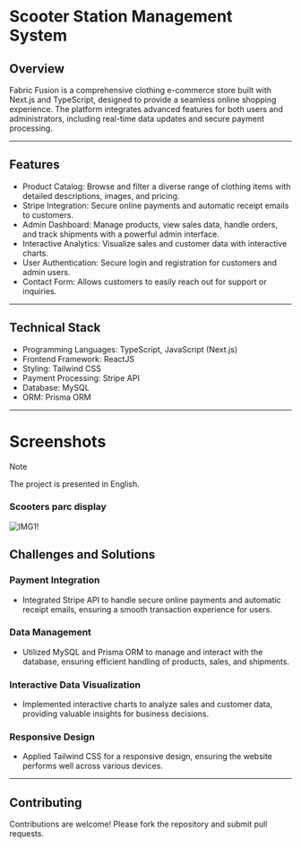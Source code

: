 ﻿# Scooter Station Management System
## Overview
Fabric Fusion is a comprehensive clothing e-commerce store built with Next.js and TypeScript, designed to provide a seamless online shopping experience. The platform integrates advanced features for both users and administrators, including real-time data updates and secure payment processing.

<hr />

## Features
- Product Catalog: Browse and filter a diverse range of clothing items with detailed descriptions, images, and pricing.
- Stripe Integration: Secure online payments and automatic receipt emails to customers.
- Admin Dashboard: Manage products, view sales data, handle orders, and track shipments with a powerful admin interface.
- Interactive Analytics: Visualize sales and customer data with interactive charts.
- User Authentication: Secure login and registration for customers and admin users.
- Contact Form: Allows customers to easily reach out for support or inquiries.

<hr />

## Technical Stack
- Programming Languages: TypeScript, JavaScript (Next.js)
- Frontend Framework: ReactJS
- Styling: Tailwind CSS
- Payment Processing: Stripe API
- Database: MySQL
- ORM: Prisma ORM

<hr />

# Screenshots
> [!NOTE]
> The project is presented in English.
### Scooters parc display
![IMG1!](display_assests/display.gif)

## Challenges and Solutions
### Payment Integration
- Integrated Stripe API to handle secure online payments and automatic receipt emails, ensuring a smooth transaction experience for users.
### Data Management
- Utilized MySQL and Prisma ORM to manage and interact with the database, ensuring efficient handling of products, sales, and shipments.
### Interactive Data Visualization
- Implemented interactive charts to analyze sales and customer data, providing valuable insights for business decisions.
### Responsive Design
- Applied Tailwind CSS for a responsive design, ensuring the website performs well across various devices.

<hr />

## Contributing
Contributions are welcome! Please fork the repository and submit pull requests.
